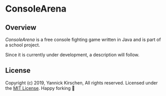 # ConsoleArena

## Overview

*ConsoleArena* is a free console fighting game written in Java and is part of a school project.

Since it is currently under development, a description will follow.

## License

Copyright (c) 2019, Yannick Kirschen, All rights reserved.
Licensed under the [MIT License](https://github.com/yannickkirschen/console-arena/blob/master/LICENSE).
Happy forking :fork_and_knife: